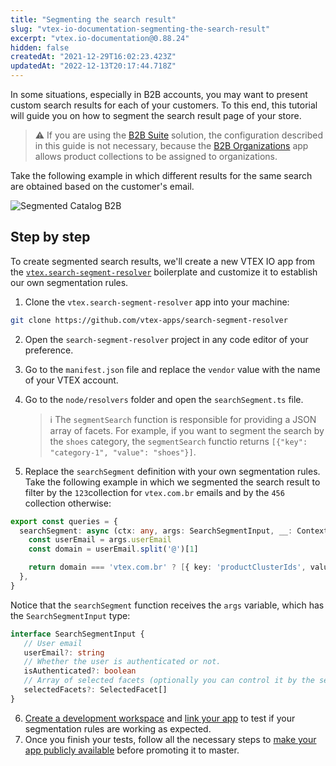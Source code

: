 ```yaml
---
title: "Segmenting the search result"
slug: "vtex-io-documentation-segmenting-the-search-result"
excerpt: "vtex.io-documentation@0.88.24"
hidden: false
createdAt: "2021-12-29T16:02:23.423Z"
updatedAt: "2022-12-13T20:17:44.718Z"
---
```


In some situations, especially in B2B accounts, you may want to present custom search results for each of your customers. To this end, this tutorial will guide you on how to segment the search result page of your store.

> ⚠️ If you are using the [B2B Suite](https://developers.vtex.com/vtex-developer-docs/docs/vtex-b2b-suite) solution, the configuration described in this guide is not necessary, because the [B2B Organizations](https://developers.vtex.com/vtex-developer-docs/docs/vtex-b2b-organizations) app allows product collections to be assigned to organizations.

Take the following example in which different results for the same search are obtained based on the customer's email.

![Segmented Catalog B2B](https://raw.githubusercontent.com/vtexdocs/dev-portal-content/main/images/vtex-io-documentation-segmenting-the-search-result-0.gif)

## Step by step

To create segmented search results, we'll create a new VTEX IO app from the [`vtex.search-segment-resolver`](https://github.com/vtex-apps/search-segment-resolver) boilerplate and customize it to establish our own segmentation rules.

1. Clone the `vtex.search-segment-resolver` app into your machine:

  ```sh
  git clone https://github.com/vtex-apps/search-segment-resolver
  ```

2. Open the `search-segment-resolver` project in any code editor of your preference.
3. Go to the `manifest.json` file and replace the `vendor` value with the name of your VTEX account.
4. Go to the `node/resolvers` folder and open the `searchSegment.ts` file.

   > ℹ️ The `segmentSearch` function is responsible for providing a JSON array of facets. For example, if you want to segment the search by the `shoes` category, the `segmentSearch` functio returns `[{"key": "category-1", "value": "shoes"}]`.
5. Replace the `searchSegment` definition with your own segmentation rules. Take the following example in which we segmented the search result to filter by the `123`collection for `vtex.com.br` emails and by the `456` collection otherwise:

```ts
export const queries = {
  searchSegment: async (ctx: any, args: SearchSegmentInput, __: Context) => {
    const userEmail = args.userEmail
    const domain = userEmail.split('@')[1]

    return domain === 'vtex.com.br' ? [{ key: 'productClusterIds', value: '123' }] : [{ key: 'productClusterIds', value: '456' }]
  },
}
```

Notice that the `searchSegment` function receives the `args` variable, which has the `SearchSegmentInput` type:

```ts
interface SearchSegmentInput {
   // User email
   userEmail?: string
   // Whether the user is authenticated or not.
   isAuthenticated?: boolean
   // Array of selected facets (optionally you can control it by the session itself)
   selectedFacets?: SelectedFacet[]
}
```

6. [Create a development workspace](https://developers.vtex.com/vtex-developer-docs/docs/vtex-io-documentation-creating-a-development-workspace) and [link your app](https://developers.vtex.com/vtex-developer-docs/docs/vtex-io-documentation-linking-an-app) to test if your segmentation rules are working as expected.
7. Once you finish your tests, follow all the necessary steps to [make your app publicly available](https://developers.vtex.com/vtex-developer-docs/docs/vtex-io-documentation-making-your-new-app-version-publicly-available) before promoting it to master.
